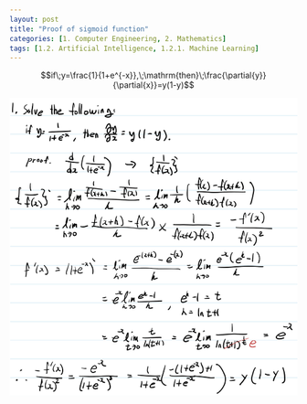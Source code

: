 ```yaml
---
layout: post
title: "Proof of sigmoid function"
categories: [1. Computer Engineering, 2. Mathematics]
tags: [1.2. Artificial Intelligence, 1.2.1. Machine Learning]
---
```


$$if\;y=\frac{1}{1+e^{-x}},\;\mathrm{then}\;\frac{\partial{y}}{\partial{x}}=y(1-y)$$

![proof-of-sigmoid](https://raw.githubusercontent.com/maizer2/gitblog_img/main/1.%20Computer%20Engineering/1.2.%20Artificial%20Intelligence/2022-06-02-Proof-of-sigmoid/proof-of-sigmoid.png)